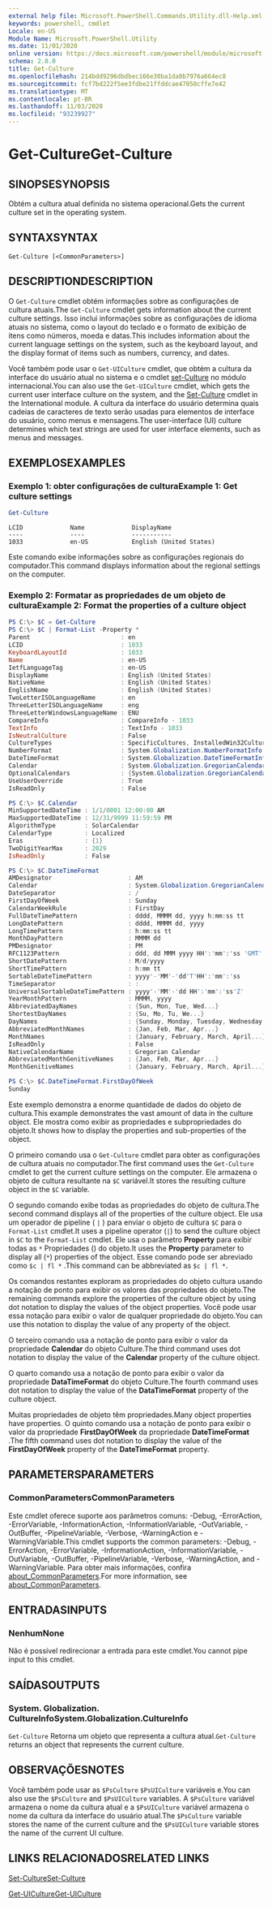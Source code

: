 ```yaml
---
external help file: Microsoft.PowerShell.Commands.Utility.dll-Help.xml
keywords: powershell, cmdlet
Locale: en-US
Module Name: Microsoft.PowerShell.Utility
ms.date: 11/01/2020
online version: https://docs.microsoft.com/powershell/module/microsoft.powershell.utility/get-culture?view=powershell-5.1&WT.mc_id=ps-gethelp
schema: 2.0.0
title: Get-Culture
ms.openlocfilehash: 214bdd9296dbdbec166e30ba1da0b7976a664ec8
ms.sourcegitcommit: fcf7bd222f5ee3fdbe21ffddcae47050cffe7e42
ms.translationtype: MT
ms.contentlocale: pt-BR
ms.lasthandoff: 11/03/2020
ms.locfileid: "93239927"
---
```

# <span data-ttu-id="8ba62-103">Get-Culture</span><span class="sxs-lookup"><span data-stu-id="8ba62-103">Get-Culture</span></span>

## <span data-ttu-id="8ba62-104">SINOPSE</span><span class="sxs-lookup"><span data-stu-id="8ba62-104">SYNOPSIS</span></span>
<span data-ttu-id="8ba62-105">Obtém a cultura atual definida no sistema operacional.</span><span class="sxs-lookup"><span data-stu-id="8ba62-105">Gets the current culture set in the operating system.</span></span>

## <span data-ttu-id="8ba62-106">SYNTAX</span><span class="sxs-lookup"><span data-stu-id="8ba62-106">SYNTAX</span></span>

```
Get-Culture [<CommonParameters>]
```

## <span data-ttu-id="8ba62-107">DESCRIPTION</span><span class="sxs-lookup"><span data-stu-id="8ba62-107">DESCRIPTION</span></span>

<span data-ttu-id="8ba62-108">O `Get-Culture` cmdlet obtém informações sobre as configurações de cultura atuais.</span><span class="sxs-lookup"><span data-stu-id="8ba62-108">The `Get-Culture` cmdlet gets information about the current culture settings.</span></span> <span data-ttu-id="8ba62-109">Isso inclui informações sobre as configurações de idioma atuais no sistema, como o layout do teclado e o formato de exibição de itens como números, moeda e datas.</span><span class="sxs-lookup"><span data-stu-id="8ba62-109">This includes information about the current language settings on the system, such as the keyboard layout, and the display format of items such as numbers, currency, and dates.</span></span>

<span data-ttu-id="8ba62-110">Você também pode usar o `Get-UICulture` cmdlet, que obtém a cultura da interface do usuário atual no sistema e o cmdlet [set-Culture](/powershell/module/international/set-culture) no módulo internacional.</span><span class="sxs-lookup"><span data-stu-id="8ba62-110">You can also use the `Get-UICulture` cmdlet, which gets the current user interface culture on the system, and the [Set-Culture](/powershell/module/international/set-culture) cmdlet in the International module.</span></span> <span data-ttu-id="8ba62-111">A cultura da interface do usuário determina quais cadeias de caracteres de texto serão usadas para elementos de interface do usuário, como menus e mensagens.</span><span class="sxs-lookup"><span data-stu-id="8ba62-111">The user-interface (UI) culture determines which text strings are used for user interface elements, such as menus and messages.</span></span>

## <span data-ttu-id="8ba62-112">EXEMPLOS</span><span class="sxs-lookup"><span data-stu-id="8ba62-112">EXAMPLES</span></span>

### <span data-ttu-id="8ba62-113">Exemplo 1: obter configurações de cultura</span><span class="sxs-lookup"><span data-stu-id="8ba62-113">Example 1: Get culture settings</span></span>

```powershell
Get-Culture
```

```Output
LCID             Name             DisplayName
----             ----             -----------
1033             en-US            English (United States)
```

<span data-ttu-id="8ba62-114">Este comando exibe informações sobre as configurações regionais do computador.</span><span class="sxs-lookup"><span data-stu-id="8ba62-114">This command displays information about the regional settings on the computer.</span></span>

### <span data-ttu-id="8ba62-115">Exemplo 2: Formatar as propriedades de um objeto de cultura</span><span class="sxs-lookup"><span data-stu-id="8ba62-115">Example 2: Format the properties of a culture object</span></span>

```powershell
PS C:\> $C = Get-Culture
PS C:\> $C | Format-List -Property *
Parent                         : en
LCID                           : 1033
KeyboardLayoutId               : 1033
Name                           : en-US
IetfLanguageTag                : en-US
DisplayName                    : English (United States)
NativeName                     : English (United States)
EnglishName                    : English (United States)
TwoLetterISOLanguageName       : en
ThreeLetterISOLanguageName     : eng
ThreeLetterWindowsLanguageName : ENU
CompareInfo                    : CompareInfo - 1033
TextInfo                       : TextInfo - 1033
IsNeutralCulture               : False
CultureTypes                   : SpecificCultures, InstalledWin32Cultures, FrameworkCultures
NumberFormat                   : System.Globalization.NumberFormatInfo
DateTimeFormat                 : System.Globalization.DateTimeFormatInfo
Calendar                       : System.Globalization.GregorianCalendar
OptionalCalendars              : {System.Globalization.GregorianCalendar, System.Globalization.GregorianCalendar}
UseUserOverride                : True
IsReadOnly                     : False

PS C:\> $C.Calendar
MinSupportedDateTime : 1/1/0001 12:00:00 AM
MaxSupportedDateTime : 12/31/9999 11:59:59 PM
AlgorithmType        : SolarCalendar
CalendarType         : Localized
Eras                 : {1}
TwoDigitYearMax      : 2029
IsReadOnly           : False

PS C:\> $C.DateTimeFormat
AMDesignator                     : AM
Calendar                         : System.Globalization.GregorianCalendar
DateSeparator                    : /
FirstDayOfWeek                   : Sunday
CalendarWeekRule                 : FirstDay
FullDateTimePattern              : dddd, MMMM dd, yyyy h:mm:ss tt
LongDatePattern                  : dddd, MMMM dd, yyyy
LongTimePattern                  : h:mm:ss tt
MonthDayPattern                  : MMMM dd
PMDesignator                     : PM
RFC1123Pattern                   : ddd, dd MMM yyyy HH':'mm':'ss 'GMT'
ShortDatePattern                 : M/d/yyyy
ShortTimePattern                 : h:mm tt
SortableDateTimePattern          : yyyy'-'MM'-'dd'T'HH':'mm':'ss
TimeSeparator                    : :
UniversalSortableDateTimePattern : yyyy'-'MM'-'dd HH':'mm':'ss'Z'
YearMonthPattern                 : MMMM, yyyy
AbbreviatedDayNames              : {Sun, Mon, Tue, Wed...}
ShortestDayNames                 : {Su, Mo, Tu, We...}
DayNames                         : {Sunday, Monday, Tuesday, Wednesday...}
AbbreviatedMonthNames            : {Jan, Feb, Mar, Apr...}
MonthNames                       : {January, February, March, April...}
IsReadOnly                       : False
NativeCalendarName               : Gregorian Calendar
AbbreviatedMonthGenitiveNames    : {Jan, Feb, Mar, Apr...}
MonthGenitiveNames               : {January, February, March, April...}

PS C:\> $C.DateTimeFormat.FirstDayOfWeek
Sunday
```

<span data-ttu-id="8ba62-116">Este exemplo demonstra a enorme quantidade de dados do objeto de cultura.</span><span class="sxs-lookup"><span data-stu-id="8ba62-116">This example demonstrates the vast amount of data in the culture object.</span></span> <span data-ttu-id="8ba62-117">Ele mostra como exibir as propriedades e subpropriedades do objeto.</span><span class="sxs-lookup"><span data-stu-id="8ba62-117">It shows how to display the properties and sub-properties of the object.</span></span>

<span data-ttu-id="8ba62-118">O primeiro comando usa o `Get-Culture` cmdlet para obter as configurações de cultura atuais no computador.</span><span class="sxs-lookup"><span data-stu-id="8ba62-118">The first command uses the `Get-Culture` cmdlet to get the current culture settings on the computer.</span></span>
<span data-ttu-id="8ba62-119">Ele armazena o objeto de cultura resultante na `$C` variável.</span><span class="sxs-lookup"><span data-stu-id="8ba62-119">It stores the resulting culture object in the `$C` variable.</span></span>

<span data-ttu-id="8ba62-120">O segundo comando exibe todas as propriedades do objeto de cultura.</span><span class="sxs-lookup"><span data-stu-id="8ba62-120">The second command displays all of the properties of the culture object.</span></span> <span data-ttu-id="8ba62-121">Ele usa um operador de pipeline ( `|` ) para enviar o objeto de cultura `$C` para o `Format-List` cmdlet.</span><span class="sxs-lookup"><span data-stu-id="8ba62-121">It uses a pipeline operator (`|`) to send the culture object in `$C` to the `Format-List` cmdlet.</span></span> <span data-ttu-id="8ba62-122">Ele usa o parâmetro **Property** para exibir todas as `*` Propriedades () do objeto.</span><span class="sxs-lookup"><span data-stu-id="8ba62-122">It uses the **Property** parameter to display all (`*`) properties of the object.</span></span> <span data-ttu-id="8ba62-123">Esse comando pode ser abreviado como `$c | fl *` .</span><span class="sxs-lookup"><span data-stu-id="8ba62-123">This command can be abbreviated as `$c | fl *`.</span></span>

<span data-ttu-id="8ba62-124">Os comandos restantes exploram as propriedades do objeto cultura usando a notação de ponto para exibir os valores das propriedades do objeto.</span><span class="sxs-lookup"><span data-stu-id="8ba62-124">The remaining commands explore the properties of the culture object by using dot notation to display the values of the object properties.</span></span> <span data-ttu-id="8ba62-125">Você pode usar essa notação para exibir o valor de qualquer propriedade do objeto.</span><span class="sxs-lookup"><span data-stu-id="8ba62-125">You can use this notation to display the value of any property of the object.</span></span>

<span data-ttu-id="8ba62-126">O terceiro comando usa a notação de ponto para exibir o valor da propriedade **Calendar** do objeto Culture.</span><span class="sxs-lookup"><span data-stu-id="8ba62-126">The third command uses dot notation to display the value of the **Calendar** property of the culture object.</span></span>

<span data-ttu-id="8ba62-127">O quarto comando usa a notação de ponto para exibir o valor da propriedade **DataTimeFormat** do objeto Culture.</span><span class="sxs-lookup"><span data-stu-id="8ba62-127">The fourth command uses dot notation to display the value of the **DataTimeFormat** property of the culture object.</span></span>

<span data-ttu-id="8ba62-128">Muitas propriedades de objeto têm propriedades.</span><span class="sxs-lookup"><span data-stu-id="8ba62-128">Many object properties have properties.</span></span> <span data-ttu-id="8ba62-129">O quinto comando usa a notação de ponto para exibir o valor da propriedade **FirstDayOfWeek** da propriedade **DateTimeFormat** .</span><span class="sxs-lookup"><span data-stu-id="8ba62-129">The fifth command uses dot notation to display the value of the **FirstDayOfWeek** property of the **DateTimeFormat** property.</span></span>

## <span data-ttu-id="8ba62-130">PARAMETERS</span><span class="sxs-lookup"><span data-stu-id="8ba62-130">PARAMETERS</span></span>

### <span data-ttu-id="8ba62-131">CommonParameters</span><span class="sxs-lookup"><span data-stu-id="8ba62-131">CommonParameters</span></span>

<span data-ttu-id="8ba62-132">Este cmdlet oferece suporte aos parâmetros comuns: -Debug, -ErrorAction, -ErrorVariable, -InformationAction, -InformationVariable, -OutVariable, -OutBuffer, -PipelineVariable, -Verbose, -WarningAction e -WarningVariable.</span><span class="sxs-lookup"><span data-stu-id="8ba62-132">This cmdlet supports the common parameters: -Debug, -ErrorAction, -ErrorVariable, -InformationAction, -InformationVariable, -OutVariable, -OutBuffer, -PipelineVariable, -Verbose, -WarningAction, and -WarningVariable.</span></span> <span data-ttu-id="8ba62-133">Para obter mais informações, confira [about_CommonParameters](https://go.microsoft.com/fwlink/?LinkID=113216).</span><span class="sxs-lookup"><span data-stu-id="8ba62-133">For more information, see [about_CommonParameters](https://go.microsoft.com/fwlink/?LinkID=113216).</span></span>

## <span data-ttu-id="8ba62-134">ENTRADAS</span><span class="sxs-lookup"><span data-stu-id="8ba62-134">INPUTS</span></span>

### <span data-ttu-id="8ba62-135">Nenhum</span><span class="sxs-lookup"><span data-stu-id="8ba62-135">None</span></span>

<span data-ttu-id="8ba62-136">Não é possível redirecionar a entrada para este cmdlet.</span><span class="sxs-lookup"><span data-stu-id="8ba62-136">You cannot pipe input to this cmdlet.</span></span>

## <span data-ttu-id="8ba62-137">SAÍDAS</span><span class="sxs-lookup"><span data-stu-id="8ba62-137">OUTPUTS</span></span>

### <span data-ttu-id="8ba62-138">System. Globalization. CultureInfo</span><span class="sxs-lookup"><span data-stu-id="8ba62-138">System.Globalization.CultureInfo</span></span>

<span data-ttu-id="8ba62-139">`Get-Culture` Retorna um objeto que representa a cultura atual.</span><span class="sxs-lookup"><span data-stu-id="8ba62-139">`Get-Culture` returns an object that represents the current culture.</span></span>

## <span data-ttu-id="8ba62-140">OBSERVAÇÕES</span><span class="sxs-lookup"><span data-stu-id="8ba62-140">NOTES</span></span>

<span data-ttu-id="8ba62-141">Você também pode usar as `$PsCulture` `$PsUICulture` variáveis e.</span><span class="sxs-lookup"><span data-stu-id="8ba62-141">You can also use the `$PsCulture` and `$PsUICulture` variables.</span></span> <span data-ttu-id="8ba62-142">A `$PsCulture` variável armazena o nome da cultura atual e a `$PsUICulture` variável armazena o nome da cultura da interface do usuário atual.</span><span class="sxs-lookup"><span data-stu-id="8ba62-142">The `$PsCulture` variable stores the name of the current culture and the `$PsUICulture` variable stores the name of the current UI culture.</span></span>

## <span data-ttu-id="8ba62-143">LINKS RELACIONADOS</span><span class="sxs-lookup"><span data-stu-id="8ba62-143">RELATED LINKS</span></span>

[<span data-ttu-id="8ba62-144">Set-Culture</span><span class="sxs-lookup"><span data-stu-id="8ba62-144">Set-Culture</span></span>](/powershell/module/international/set-culture)

[<span data-ttu-id="8ba62-145">Get-UICulture</span><span class="sxs-lookup"><span data-stu-id="8ba62-145">Get-UICulture</span></span>](Get-UICulture.md)

